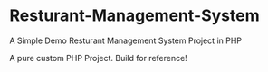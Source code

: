 # Resturant-Management-System



A Simple Demo Resturant Management System Project in PHP


A pure custom PHP Project. Build for reference!
